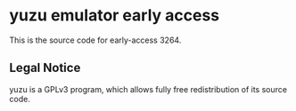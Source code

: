 yuzu emulator early access
=============

This is the source code for early-access 3264.

## Legal Notice

yuzu is a GPLv3 program, which allows fully free redistribution of its source code.